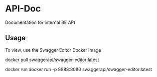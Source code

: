 # API-Doc
Documentation for internal BE API

## Usage
To view, use the Swagger Editor Docker image

docker pull swaggerapi/swagger-editor:latest

docker run docker run -p 8888:8080 swaggerapi/swagger-editor:latest

